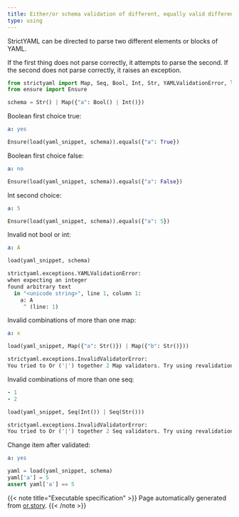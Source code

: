 ```yaml
---
title: Either/or schema validation of different, equally valid different kinds of YAML
type: using
---
```



StrictYAML can be directed to parse two different elements or
blocks of YAML.

If the first thing does not parse correctly, it attempts to
parse the second. If the second does not parse correctly,
it raises an exception.




```python
from strictyaml import Map, Seq, Bool, Int, Str, YAMLValidationError, load
from ensure import Ensure

schema = Str() | Map({"a": Bool() | Int()})

```



Boolean first choice true:

```yaml
a: yes
```


```python
Ensure(load(yaml_snippet, schema)).equals({"a": True})

```




Boolean first choice false:

```yaml
a: no
```


```python
Ensure(load(yaml_snippet, schema)).equals({"a": False})

```




Int second choice:

```yaml
a: 5
```


```python
Ensure(load(yaml_snippet, schema)).equals({"a": 5})

```




Invalid not bool or int:

```yaml
a: A
```


```python
load(yaml_snippet, schema)
```


```python
strictyaml.exceptions.YAMLValidationError:
when expecting an integer
found arbitrary text
  in "<unicode string>", line 1, column 1:
    a: A
     ^ (line: 1)
```




Invalid combinations of more than one map:

```yaml
a: x
```


```python
load(yaml_snippet, Map({"a": Str()}) | Map({"b": Str()}))

```


```python
strictyaml.exceptions.InvalidValidatorError:
You tried to Or ('|') together 2 Map validators. Try using revalidation instead.
```




Invalid combinations of more than one seq:

```yaml
- 1
- 2

```


```python
load(yaml_snippet, Seq(Int()) | Seq(Str()))

```


```python
strictyaml.exceptions.InvalidValidatorError:
You tried to Or ('|') together 2 Seq validators. Try using revalidation instead.
```




Change item after validated:

```yaml
a: yes
```


```python
yaml = load(yaml_snippet, schema)
yaml['a'] = 5
assert yaml['a'] == 5

```






{{< note title="Executable specification" >}}
Page automatically generated from <a href="https://github.com/crdoconnor/strictyaml/blob/master/hitch/story/or.story">or.story</a>.
{{< /note >}}